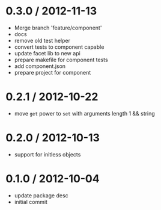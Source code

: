 
0.3.0 / 2012-11-13 
==================

  * Merge branch 'feature/component'
  * docs
  * remove old test helper
  * convert tests to component capable
  * update facet lib to new api
  * prepare makefile for component tests
  * add component.json
  * prepare project for component

0.2.1 / 2012-10-22 
==================

  * move `get` power to `set` with arguments length 1 && string

0.2.0 / 2012-10-13 
==================

  * support for initless objects

0.1.0 / 2012-10-04 
==================

  * update package desc
  * initial commit
